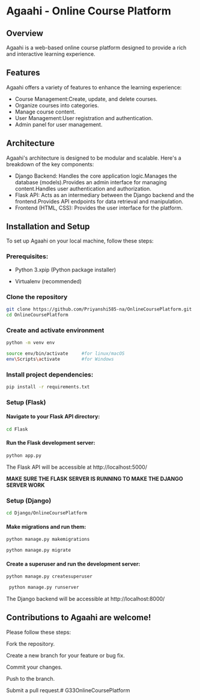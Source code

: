 # Agaahi - Online Course Platform

## Overview
Agaahi is a web-based online course platform designed to provide a rich and interactive learning experience. 

## Features
Agaahi offers a variety of features to enhance the learning experience:
- Course Management:Create, update, and delete courses.
- Organize courses into categories.
- Manage course content.
- User Management:User registration and authentication.
- Admin panel for user management.

## Architecture
Agaahi's architecture is designed to be modular and scalable. Here's a breakdown of the key components:

- Django Backend: Handles the core application logic.Manages the database (models).Provides an admin interface for managing content.Handles user authentication and authorization.
- Flask API: Acts as an intermediary between the Django backend and the frontend.Provides API endpoints for data retrieval and manipulation.
- Frontend (HTML, CSS): Provides the user interface for the platform.


## **Installation and Setup**

To set up Agaahi on your local machine, follow these steps:

### Prerequisites:

- Python 3.xpip (Python package installer)

- Virtualenv (recommended)

### Clone the repository
```bash
git clone https://github.com/Priyanshi585-na/OnlineCoursePlatform.git
cd OnlineCoursePlatform
```

### Create and activate environment
```bash
python -m venv env

source env/bin/activate     #for linux/macOS
env\Scripts\activate        #for Windows 
```

### Install project dependencies:

```bash
pip install -r requirements.txt 
```

### **Setup (Flask)**
#### Navigate to your Flask API directory:
```bash
cd Flask
```


#### Run the Flask development server: 
```bash
python app.py
```

The Flask API will be accessible at http://localhost:5000/


****MAKE SURE THE FLASK SERVER IS RUNNING TO MAKE THE DJANGO SERVER WORK****


### **Setup (Django)**

```bash
cd Django/OnlineCoursePlatform
```

#### Make migrations and run them: 

```bash
python manage.py makemigrations

python manage.py migrate
```


#### Create a superuser and run the development server:

```bash
python manage.py createsuperuser

 python manage.py runserver
```


The Django backend will be accessible at http://localhost:8000/





## Contributions to Agaahi are welcome! 

 Please follow these steps:
 
 Fork the repository.
 
 Create a new branch for your feature or bug fix.
 
 Commit your changes.
 
 Push to the branch.
 
 Submit a pull request.# G33OnlineCoursePlatform

